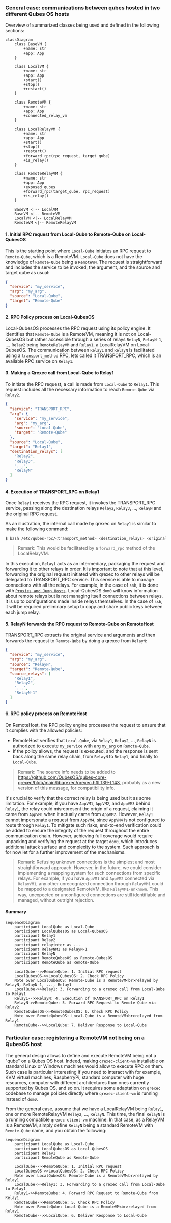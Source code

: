 ### General case: communications between qubes hosted in two different Qubes OS hosts 

Overview of summarized classes being used and defined in the following sections:

```mermaid
classDiagram
    class BaseVM {
        +name: str
        +app: App
    }

    class LocalVM {
        +name: str
        +app: App
        +start()
        +stop()
        +restart()
    }

    class RemoteVM {
        +name: str
        +app: App
        +connected_relay_vm
    }

    class LocalRelayVM {
        +name: str
        +app: App
        +start()
        +stop()
        +restart()
        +forward_rpc(rpc_request, target_qube)
        +is_relay()
    }

    class RemoteRelayVM {
        +name: str
        +app: App
        +exposed_qubes
        +forward_rpc(target_qube, rpc_request)
        +is_relay()
    }

    BaseVM <|-- LocalVM
    BaseVM <|-- RemoteVM
    LocalVM <|-- LocalRelayVM
    RemoteVM <|-- RemoteRelayVM
```

#### 1. Initial RPC request from Local-Qube to Remote-Qube on Local-QubesOS

This is the starting point where `Local-Qube` initiates an RPC request to `Remote-Qube`, which is a RemoteVM.
`Local-Qube` does not have the knowledge of `Remote-Qube` being a `RemoteVM`.
The request is straightforward and includes the service to be invoked, the argument, and the source and target qube as usual:

```json
{
  "service": "my_service",
  "arg": "my_arg",
  "source": "Local-Qube",
  "target": "Remote-Qube"
}
```

#### 2. RPC Policy process on Local-QubesOS

Local-QubesOS processes the RPC request using its policy engine.
It identifies that `Remote-Qube` is a RemoteVM, meaning it is not on Local-QubesOS but rather accessible through a series of relays `RelayN`, `RelayN-1`, ..., `Relay2` being `RemoteRelayVM` and `Relay1`, a LocalRelayVM on Local-QubesOS.
The communication between `Relay1` and `RelayN` is facilitated using a `transport_method` RPC, lets called it TRANSPORT_RPC, which is an available RPC service on `Relay1`.

#### 3. Making a Qrexec call from Local-Qube to Relay1

To initiate the RPC request, a call is made from `Local-Qube` to `Relay1`.
This request includes all the necessary information to reach `Remote-Qube` via `Relay2`.

```json
{
  "service": "TRANSPORT_RPC",
  "arg": {
    "service": "my_service",
    "arg": "my_arg",
    "source": "Local-Qube",
    "target": "Remote-Qube"
  },
  "source": "Local-Qube",
  "target": "Relay1",
  "destination_relays": [
    "Relay2",
    "Relay3",
    "...",
    "RelayN"
  ]
}
```

#### 4. Execution of TRANSPORT_RPC on Relay1

Once `Relay1` receives the RPC request, it invokes the TRANSPORT_RPC service, passing along the destination relays `Relay2`, `Relay3`, ..., `RelayN` and the original RPC request.

As an illustration, the internal call made by qrexec on `Relay1` is similar to make the following command:
```bash
$ bash /etc/qubes-rpc/<transport_method> <destination_relays> <original_request>
```

> Remark: This would be facilitated by a `forward_rpc` method of the LocalRelayVM.

In this execution, `Relay1` acts as an intermediary, packaging the request and forwarding it to other relays in order.
It is important to note that at this level, forwarding the original request initiated with qrexec to other relays will be delegated to TRANSPORT_RPC service.
This service is able to manage connections with all the relays.
For example, in the case of `ssh`, it is done with [`Proxies and Jump Hosts`](https://en.wikibooks.org/wiki/OpenSSH/Cookbook/Proxies_and_Jump_Hosts).
Local-QubesOS `dom0` will know information about remote relays but is not managing itself connections between relays.
It is up to configurations made inside relays themselves.
In the case of `ssh`, it will be required preliminary setup to copy and share public keys between each jump relay.

#### 5. RelayN forwards the RPC request to Remote-Qube on RemoteHost

TRANSPORT_RPC extracts the original service and arguments and then forwards the request to `Remote-Qube` by doing a qrexec from `RelayN`:

```json
{
  "service": "my_service",
  "arg": "my_arg",
  "source": "RelayN",
  "target": "Remote-Qube",
  "source_relays": [
    "Relay1",
    "Relay2",
    "...",
    "RelayN-1"
  ]
}
```

#### 6. RPC policy process on RemoteHost

On RemoteHost, the RPC policy engine processes the request to ensure that it complies with the allowed policies:

- RemoteHost verifies that `Local-Qube`, via `Relay1`, `Relay2`, ..., `RelayN` is authorized to execute `my_service` with arg `my_arg` on `Remote-Qube`.
- If the policy allows, the request is executed, and the response is sent back along the same relay chain, from `RelayN` to `Relay1`, and finally to `Local-Qube`.

> Remark: The source info needs to be added to https://github.com/QubesOS/qubes-core-qrexec/blob/main/libqrexec/qrexec.h#L139-L143, probably as a new version of this message, for compatibility info.

It's crucial to verify that the correct relay is being used but it as some limitation.
For example, if you have `AppVM1`, `AppVM2`, and `AppVM3` behind `Relay1`, the relay could misrepresent the origin of a request, claiming it came from `AppVM1` when it actually came from `AppVM2`.
However, `Relay1` cannot impersonate a request from `AppVM4`, since `AppVM4` is not configured to route through `Relay1`.
To mitigate such risks, end-to-end verification could be added to ensure the integrity of the request throughout the entire communication chain.
However, achieving full coverage would require unpacking and verifying the request at the target `dom0`, which introduces additional attack surface and complexity to the system.
Such approach is for now let for a further improvement of the mechanisms.

> Remark: Refusing unknown connections is the simplest and most straightforward approach.
> However, in the future, we could consider implementing a mapping system for such connections from specific relays.
> For example, if you have `AppVM1` and `AppVM2` connected via `RelayVM1`, any other unrecognized connection through `RelayVM1` could be mapped to a designated RemoteVM, like `RelayVM1-unknown`.
> This way, unexpected or unconfigured connections are still identifiable and managed, without outright rejection.

#### Summary

```mermaid
sequenceDiagram
    participant LocalQube as Local-Qube
    participant LocalQubesOS as Local-QubesOS
    participant Relay1
    participant Relay2
    participant relayinter as ...
    participant RelayNM1 as RelayN-1
    participant RelayN
    participant RemoteQubesOS as Remote-QubesOS
    participant RemoteQube as Remote-Qube

    LocalQube-->>RemoteQube: 1. Initial RPC request
    LocalQubesOS->>LocalQubesOS: 2. Check RPC Policy
    Note over LocalQubesOS: Remote-Qube is a RemoteVM<br>relayed by RelayN, RelayN-1, ..., Relay1
    LocalQube->>Relay1: 3. Forwarding to a qrexec call from Local-Qube to Relay1
    Relay1-->>RelayN: 4. Execution of TRANSPORT_RPC on Relay1
    RelayN->>RemoteQube: 5. Forward RPC Request to Remote-Qube via Relay2
    RemoteQubesOS->>RemoteQubesOS: 6. Check RPC Policy
    Note over RemoteQubesOS: Local-Qube is a RemoteVM<br>relayed from Relay1
    RemoteQube-->>LocalQube: 7. Deliver Response to Local-Qube
```

### Particular case: registering a RemoteVM not being on a QubesOS host

The general design allows to define and execute RemoteVM being not a "qube" on a Qubes OS host.
Indeed, making `qrexec-client-vm` installable on standard Linux or Windows machines would allow to execute RPC on them.
Such case is particular interesting if you need to interact with for example, KVM virtual machines, RaspberryPi, standard computer with huge resources, computer with different architectures than ones currently supported by Qubes OS, and so on.
It requires some adaptation on `qrexec` codebase to manage policies directly where `qrexec-client-vm` is running instead of `dom0`.

From the general case, assume that we have a LocalRelayVM being `Relay1`, one or more RemoteRelayVM `Relay2`, ..., `RelayN`.
This time, the final `RelayN` is a running compatible `qrexec-client-vm` machine.
In that case, as a RelayVM is a RemoteVM, simply define `RelayN` being a standard RemoteVM with `Remote-Qube` name, and you obtain the following:

```mermaid
sequenceDiagram
    participant LocalQube as Local-Qube
    participant LocalQubesOS as Local-QubesOS
    participant Relay1
    participant RemoteQube as Remote-Qube

    LocalQube-->>RemoteQube: 1. Initial RPC request
    LocalQubesOS->>LocalQubesOS: 2. Check RPC Policy
    Note over LocalQubesOS: Remote-Qube is a RemoteVM<br>relayed by Relay1
    LocalQube->>Relay1: 3. Forwarding to a qrexec call from Local-Qube to Relay1
    Relay1->>RemoteQube: 4. Forward RPC Request to Remote-Qube from Relay1
    RemoteQube->>RemoteQube: 5. Check RPC Policy
    Note over RemoteQube: Local-Qube is a RemoteVM<br>relayed from Relay1
    RemoteQube-->>LocalQube: 6. Deliver Response to Local-Qube
```
